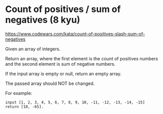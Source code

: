 # Count of positives / sum of negatives (8 kyu)

https://www.codewars.com/kata/count-of-positives-slash-sum-of-negatives

Given an array of integers.

Return an array, where the first element is the count of positives numbers and the second element is sum of negative numbers.

If the input array is empty or null, return an empty array.

The passed array should NOT be changed.

For example:

```
input [1, 2, 3, 4, 5, 6, 7, 8, 9, 10, -11, -12, -13, -14, -15]
return [10, -65].
```
